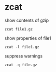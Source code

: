# zcat

show contents of gzip

```text
zcat file1.gz
```

show properties of file1

```text
zcat -l file1.gz
```

suppress warnings

```text
zcat -q file.gz
```

